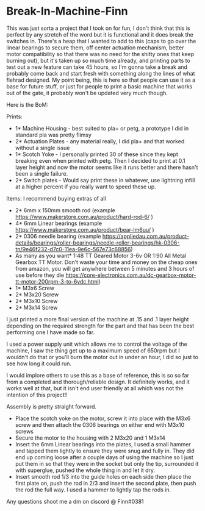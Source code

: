 # Break-In-Machine-Finn

This was just sorta a project that I took on for fun, I don't think that this is perfect by any stretch of the word but it is functional and it does break the switches in. There's a heap that I wanted to add to this (caps to go over the linear bearings to secure them, off center actuation mechanism, better motor compatibility so that there was no need for the shitty ones that keep burning out), but it's taken up so much time already, and printing parts to test out a new feature can take 45 hours, so I'm gonna take a break and probably come back and start fresh with something along the lines of what flehrad designed. My point being, this is here so that people can use it as a base for future stuff, or just for people to print a basic machine that works out of the gate, it probably won't be updated very much though. 

Here is the BoM:

Prints:
  - 1* Machine Housing - best suited to pla+ or petg, a prototype I did in standard pla was pretty flimsy
  - 2* Actuation Plates - any material really, I did pla+ and that worked without a single issue
  - 1* Scotch Yoke - I personally printed 30 of these since they kept breaking even when printed with petg. Then I decided to print at 0.1 layer height and now the motor seems like it runs better and there hasn't been a single failure.
  - 2* Switch plates - Would say print these in whatever, use lightning infill at a higher percent if you really want to speed these up.

Items: I recommend buying extras of all
  - 2* 6mm x 150mm smooth rod (example https://www.makerstore.com.au/product/hard-rod-6/ )
  - 4* 6mm Linear bearings (example https://www.makerstore.com.au/product/bear-lm6uu/ )
  - 2* 0306 needle bearing (example https://appliedau.com.au/product-details/bearings/roller-bearings/needle-roller-bearings/hk-0306-tn/9e46f232-d7c0-11ea-9e6c-567e73c68856)
  - As many as you want* 1:48 TT Geared Motor 3-6v OR 1:90 All Metal Gearbox TT Motor. Don't waste your time and money on the cheap ones from amazon, you will get anywhere between 5 minutes and 3 hours of use before they die https://core-electronics.com.au/dc-gearbox-motor-tt-motor-200rpm-3-to-6vdc.html)
  - 1* M3x6 Screw
  - 2* M3x20 Screw
  - 2* M3x10 Screw
  - 2* M3x14 Screw

I just printed a more final version of the machine at .15 and .1 layer height depending on the required strength for the part and that has been the best performing one I have made so far.

I used a power supply unit which allows me to control the voltage of the machine, I saw the thing get up to a maximum speed of 650rpm but I wouldn't do that or you'll burn the motor out in under an hour, I did so just to see how long it could run.

I would implore others to use this as a base of reference, this is so so far from a completed and thorough/reliable design. It definitely works, and it works well at that, but it isn't end user friendly at all which was not the intention of this project!!

Assembly is pretty straight forward.
  - Place the scotch yoke on the motor, screw it into place with the M3x6 screw and then attach the 0306 bearings on either end with M3x10 screws
  - Secure the motor to the housing with 2 M3x20 and 1 M3x14
  - Insert the 6mm Linear bearings into the plates, I used a small hammer and tapped them lightly to ensure they were snug and fully in. They did end up coming loose after a couple days of using the machine so I just put them in so that they were in the socket but only the tip, surrounded it with superglue, pushed the whole thing in and let it dry. 
  - Insert smooth rod 1/3 into the guide holes on each side then place the first plate on, push the rod in 2/3 and insert the second plate, then push the rod the full way. I used a hammer to lightly tap the rods in.


Any questions shoot me a dm on discord @ Finn#0381
